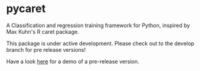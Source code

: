 # pycaret
A Classification and regression training framework for Python, inspired by Max
Kuhn's R caret package.

This package is under active development. Please check out to the develop branch
for pre release versions!

Have a look
[here](https://github.com/philipmgoddard/pycaret_demo/blob/master/pycaret_churn.ipynb) for a demo of a pre-release version.

